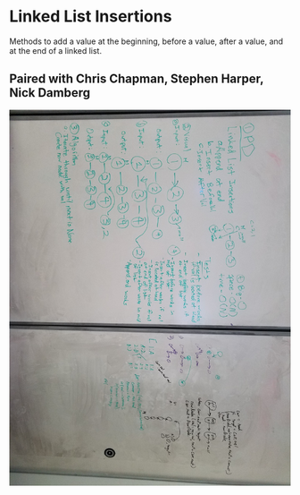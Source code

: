 # Linked List Insertions
Methods to add a value at the beginning, before a value, after a value, and at the end of a linked list.

## Paired with Chris Chapman, Stephen Harper, Nick Damberg

![Whiteboard image ](/assets/ll_insertion.jpg)

